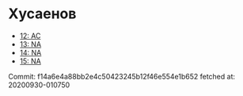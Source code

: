 # Хусаенов
- [12: AC](12.md)
- [13: NA](13.md)
- [14: NA](14.md)
- [15: NA](15.md)

Commit: f14a6e4a88bb2e4c50423245b12f46e554e1b652
 fetched at: 20200930-010750
